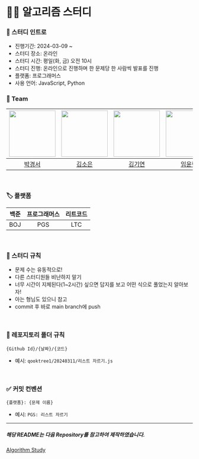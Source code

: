 # 🧑‍💻 알고리즘 스터디

### 🚀 스터디 인트로

- 진행기간: 2024-03-09 ~
- 스터디 장소: 온라인
- 스터디 시간: 평일(화, 금) 오전 10시
- 스터디 진행: 온라인으로 진행하며 한 문제당 한 사람씩 발표를 진행
- 플랫폼: 프로그래머스
- 사용 언어: JavaScript, Python

### 👥 Team

| <img src="https://avatars.githubusercontent.com/u/91651812?v=4" width="125PX" height="125PX"> | <img src="https://avatars.githubusercontent.com/u/111335529?v=4" width="125PX" height="125PX"> | <img src="https://avatars.githubusercontent.com/u/46954114?v=4" width="125PX" height="125PX"> | <img src="https://avatars.githubusercontent.com/u/49686619?v=4" width="125PX" height="125PX"> | <img src="https://avatars.githubusercontent.com/u/97735859?v=4" width="125PX" height="125PX"> |
| :-------------------------------------------------------------------------------------------: | :--------------------------------------------------------------------------------------------: | :-------------------------------------------------------------------------------------------: | :-------------------------------------------------------------------------------------------: | :-------------------------------------------------------------------------------------------: |
|                             [박경서](https://github.com/zermzerm)                             |                            [김소은](https://github.com/summerkimm)                             |                              [김기연](https://github.com/arky02)                              |                              [임윤혁](https://github.com/oauch)                               |                            [박종민](https://github.com/qooktree1)                             |

<br />

### 🏷️ 플랫폼

| 백준 | 프로그래머스 | 리트코드 |
| :--: | :----------: | :------: |
| BOJ  |     PGS      |   LTC    |

<br/>

### 🧐 스터디 규칙

- 문제 수는 유동적으로!
- 다른 스터디원들 비난하지 말기
- 너무 시간이 지체된다(1~2시간) 싶으면 답지를 보고 어떤 식으로 풀었는지 알아보자!
- 아는 형님도 있으니 참고
- commit 후 바로 main branch에 push

<br/>

### 📝 레포지토리 폴더 규칙

```
{Github Id}/{날짜}/{코드}
```

- 예시: `qooktree1/20240311/리스트 자르기.js`

<br/>

### ✅ 커밋 컨벤션

```
{플랫폼}: {문제 이름}
```

- 예시: `PGS: 리스트 자르기`

---

##### 해당 README는 다음 Repository를 참고하여 제작하였습니다.

[Algorithm Study](https://github.com/CodeSquad-2023-BE-Study/Algorithm-Study/tree/main)
